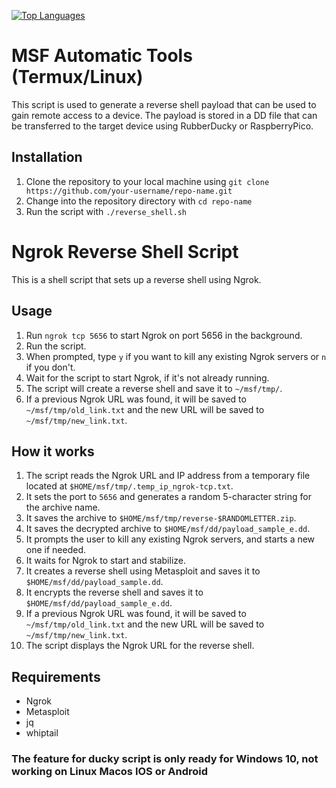 [![Top Languages](https://img.shields.io/github/languages/top/vakandi/msf?color=green&label=shell&logo=github)](https://github.com/vakandi/vakandi)
# MSF Automatic Tools (Termux/Linux)

This script is used to generate a reverse shell payload that can be used to gain remote access to a device. The payload is stored in a DD file that can be transferred to the target device using RubberDucky or RaspberryPico.

## Installation

1. Clone the repository to your local machine using `git clone https://github.com/your-username/repo-name.git`
2. Change into the repository directory with `cd repo-name`
3. Run the script with `./reverse_shell.sh`

# Ngrok Reverse Shell Script

This is a shell script that sets up a reverse shell using Ngrok. 

## Usage

1. Run `ngrok tcp 5656` to start Ngrok on port 5656 in the background.
2. Run the script.
3. When prompted, type `y` if you want to kill any existing Ngrok servers or `n` if you don't.
4. Wait for the script to start Ngrok, if it's not already running.
5. The script will create a reverse shell and save it to `~/msf/tmp/`. 
6. If a previous Ngrok URL was found, it will be saved to `~/msf/tmp/old_link.txt` and the new URL will be saved to `~/msf/tmp/new_link.txt`.

## How it works

1. The script reads the Ngrok URL and IP address from a temporary file located at `$HOME/msf/tmp/.temp_ip_ngrok-tcp.txt`.
2. It sets the port to `5656` and generates a random 5-character string for the archive name.
3. It saves the archive to `$HOME/msf/tmp/reverse-$RANDOMLETTER.zip`.
4. It saves the decrypted archive to `$HOME/msf/dd/payload_sample_e.dd`.
5. It prompts the user to kill any existing Ngrok servers, and starts a new one if needed.
6. It waits for Ngrok to start and stabilize.
7. It creates a reverse shell using Metasploit and saves it to `$HOME/msf/dd/payload_sample.dd`.
8. It encrypts the reverse shell and saves it to `$HOME/msf/dd/payload_sample_e.dd`.
9. If a previous Ngrok URL was found, it will be saved to `~/msf/tmp/old_link.txt` and the new URL will be saved to `~/msf/tmp/new_link.txt`.
10. The script displays the Ngrok URL for the reverse shell.

## Requirements

- Ngrok
- Metasploit
- jq
- whiptail



### The feature for ducky script is only ready for Windows 10, not working on Linux Macos IOS or Android
